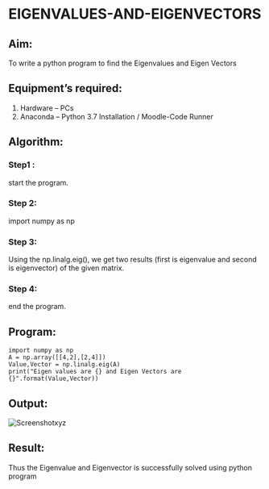 # EIGENVALUES-AND-EIGENVECTORS
## Aim:
To write a python program to find the Eigenvalues and Eigen Vectors
## Equipment’s required:
1. 	Hardware – PCs
2. 	Anaconda – Python 3.7 Installation / Moodle-Code Runner
## Algorithm:
### Step1 : 
start the program.
### Step 2: 
import numpy as np
### Step 3: 
Using the np.linalg.eig(),  we get two results (first is eigenvalue and second is eigenvector) of the given matrix.
### Step 4: 
end the program.

## Program:
~~~
import numpy as np
A = np.array([[4,2],[2,4]])
Value,Vector = np.linalg.eig(A)
print("Eigen values are {} and Eigen Vectors are {}".format(Value,Vector))
~~~

## Output:
![Screenshotxyz](https://user-images.githubusercontent.com/94165957/145049999-f753eeed-9119-43df-8c2e-d74399458791.png)

## Result:
Thus the Eigenvalue and Eigenvector is successfully solved using python program
